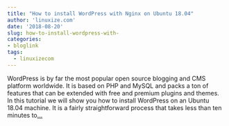 ```yaml
---
title: "How to install WordPress with Nginx on Ubuntu 18.04"
author: 'linuxize.com'
date: '2018-08-20'
slug: how-to-install-wordpress-with-
categories:
- bloglink
tags:
  - linuxizecom
---
```


WordPress is by far the most popular open source blogging and CMS platform worldwide. It is based on PHP and MySQL and packs a ton of features that can be extended with free and premium plugins and themes. In this tutorial we will show you how to install WordPress on an Ubuntu 18.04 machine. It is a fairly straightforward process that takes less than ten minutes to[... <i class="fas fa-external-link-alt"></i>](https://linuxize.com/post/how-to-install-wordpress-with-nginx-on-ubuntu-18-04/)

